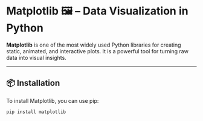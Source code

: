 # Matplotlib 🖼️ – Data Visualization in Python

**Matplotlib** is one of the most widely used Python libraries for creating static, animated, and interactive plots. It is a powerful tool for turning raw data into visual insights.

---

## 📦 Installation

To install Matplotlib, you can use pip:

```bash
pip install matplotlib
